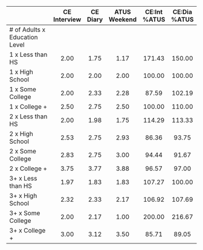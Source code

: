 
|                      | CE<br>Interview |  CE<br>Diary | ATUS<br>Weekend | CE:Int<br>%ATUS | CE:Dia<br>%ATUS |
| -------------------- | :----------: | :----------: | :----------: | :----------: | :----------: |
| # of Adults x Education Level |              |              |              |              |              |
| 1 x Less than HS     |         2.00 |         1.75 |         1.17 |       171.43 |       150.00 |
| 1 x High School      |         2.00 |         2.00 |         2.00 |       100.00 |       100.00 |
| 1 x Some College     |         2.00 |         2.33 |         2.28 |        87.59 |       102.19 |
| 1 x College +        |         2.50 |         2.75 |         2.50 |       100.00 |       110.00 |
| 2 x Less than HS     |         2.00 |         1.98 |         1.75 |       114.29 |       113.33 |
| 2 x High School      |         2.53 |         2.75 |         2.93 |        86.36 |        93.75 |
| 2 x Some College     |         2.83 |         2.75 |         3.00 |        94.44 |        91.67 |
| 2 x College +        |         3.75 |         3.77 |         3.88 |        96.57 |        97.00 |
| 3+ x Less than HS    |         1.97 |         1.83 |         1.83 |       107.27 |       100.00 |
| 3+ x High School     |         2.32 |         2.33 |         2.17 |       106.92 |       107.69 |
| 3+ x Some College    |         2.00 |         2.17 |         1.00 |       200.00 |       216.67 |
| 3+ x College +       |         3.00 |         3.12 |         3.50 |        85.71 |        89.05 |

